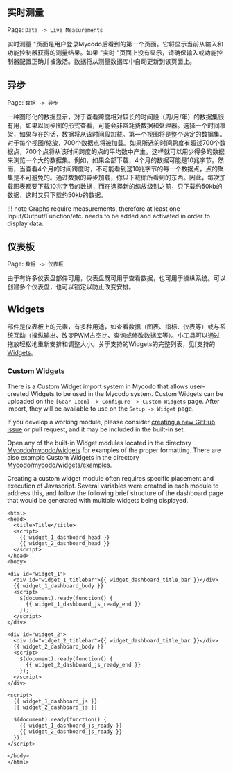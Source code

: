 ## 实时测量

Page\: `Data -> Live Measurements`

实时测量 "页面是用户登录Mycodo后看到的第一个页面。它将显示当前从输入和功能控制器获得的测量结果。如果 "实时 "页面上没有显示，请确保输入或功能控制器配置正确并被激活。数据将从测量数据库中自动更新到该页面上。

## 异步

Page\: `数据 -> 异步`

一种图形化的数据显示，对于查看跨度相对较长的时间段（周/月/年）的数据集很有用，如果以同步图的形式查看，可能会非常耗费数据和处理器。选择一个时间框架，如果存在的话，数据将从该时间段加载。第一个视图将是整个选定的数据集。对于每个视图/缩放，700个数据点将被加载。如果所选的时间跨度有超过700个数据点，700个点将从该时间跨度的点的平均数中产生。这样就可以用少得多的数据来浏览一个大的数据集。例如，如果全部下载，4个月的数据可能是10兆字节。然而，当查看4个月的时间跨度时，不可能看到这10兆字节的每一个数据点，点的聚集是不可避免的。通过数据的异步加载，你只下载你所看到的东西。因此，每次加载图表都要下载10兆字节的数据，而在选择新的缩放级别之前，只下载约50kb的数据，这时又只下载约50kb的数据。

!!! note
    Graphs require measurements, therefore at least one Input/Output/Function/etc. needs to be added and activated in order to display data.

## 仪表板

Page\: `数据 -> 仪表板`

由于有许多仪表盘部件可用，仪表盘既可用于查看数据，也可用于操纵系统。可以创建多个仪表盘，也可以锁定以防止改变安排。

## Widgets

部件是仪表板上的元素，有多种用途，如查看数据（图表、指标、仪表等）或与系统互动（操纵输出、改变PWM占空比、查询或修改数据库等）。小工具可以通过拖放轻松地重新安排和调整大小。关于支持的Widgets的完整列表，见[支持的[Widgets](Supported-Widgets.md)。

### Custom Widgets

There is a Custom Widget import system in Mycodo that allows user-created Widgets to be used in the Mycodo system. Custom Widgets can be uploaded on the `[Gear Icon] -> Configure -> Custom Widgets` page. After import, they will be available to use on the `Setup -> Widget` page.

If you develop a working module, please consider [creating a new GitHub issue](https://github.com/kizniche/Mycodo/issues/new?assignees=&labels=&template=feature-request.md&title=New%20Module) or pull request, and it may be included in the built-in set.

Open any of the built-in Widget modules located in the directory [Mycodo/mycodo/widgets](https://github.com/kizniche/Mycodo/tree/master/mycodo/widgets/) for examples of the proper formatting. There are also example Custom Widgets in the directory [Mycodo/mycodo/widgets/examples](https://github.com/kizniche/Mycodo/tree/master/mycodo/widgets/examples).

Creating a custom widget module often requires specific placement and execution of Javascript. Several variables were created in each module to address this, and follow the following brief structure of the dashboard page that would be generated with multiple widgets being displayed.

```angular2html
<html>
<head>
  <title>Title</title>
  <script>
    {{ widget_1_dashboard_head }}
    {{ widget_2_dashboard_head }}
  </script>
</head>
<body>

<div id="widget_1">
  <div id="widget_1_titlebar">{{ widget_dashboard_title_bar }}</div>
  {{ widget_1_dashboard_body }}
  <script>
    $(document).ready(function() {
      {{ widget_1_dashboard_js_ready_end }}
    });
  </script>
</div>

<div id="widget_2">
  <div id="widget_2_titlebar">{{ widget_dashboard_title_bar }}</div>
  {{ widget_2_dashboard_body }}
  <script>
    $(document).ready(function() {
      {{ widget_2_dashboard_js_ready_end }}
    });
  </script>
</div>

<script>
  {{ widget_1_dashboard_js }}
  {{ widget_2_dashboard_js }}

  $(document).ready(function() {
    {{ widget_1_dashboard_js_ready }}
    {{ widget_2_dashboard_js_ready }}
  });
</script>

</body>
</html>
```
